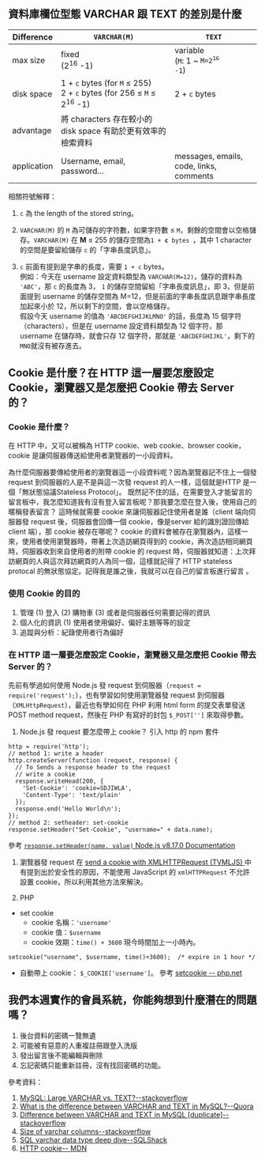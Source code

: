 ## 資料庫欄位型態 VARCHAR 跟 TEXT 的差別是什麼
| Difference | `VARCHAR(M)`| `TEXT` |
| -------- | -------- | -------- |
| max size     | fixed <br>(2<sup>16</sup> -1)     | variable<br> (`M`: 1 ~ <code>M=2<sup>16</sup> -1</code>)    |
| disk space | 1 + `c` bytes (for `M` $\leq$ 255) <br>2 + `c` bytes (for 256 $\leq$ `M` $\leq$ 2<sup>16</sup> -1)| 2 + `c` bytes|
|advantage|將 characters 存在較小的 disk space 有助於更有效率的檢索資料||
|application|Username, email, password...|messages, emails, code, links, comments|

相關符號解釋：
1. `c` 為 the length of the stored string。
2. `VARCHAR(M)` 的 `M` 為可儲存的字符數，如果字符數 $\leq$  `M`，剩餘的空間會以空格儲存。`VARCHAR(M)` 在 **M** $\leq$ 255 的儲存空間為<code>1 + **c** bytes </code>，其中 1 character 的空間是要留給儲存 `c` 的「字串長度訊息」。

3. `c` 前面有提到是字串的長度，需要 `1 + c` bytes。
<br>例如：今天在 username 設定資料類型為 `VARCHAR(M=12)`，儲存的資料為 `'ABC'`，那 `c` 的長度為 3， `1` 的儲存空間留給「字串長度訊息」，即 3，但是前面提到 username 的儲存空間為 M=12，但是前面的字串長度訊息跟字串長度加起來小於 12，所以剩下的空間，會以空格儲存。
<br>假設今天 username 的值為 `'ABCDEFGHIJKLMNO'` 的話，長度為 15 個字符（characters），但是在 username 設定資料類型為 12 個字符，那 username 在儲存時，就會只存 12 個字符，那就是 `'ABCDEFGHIJKL'`，剩下的 `MNO`就沒有被存進去。





## Cookie 是什麼？在 HTTP 這一層要怎麼設定 Cookie，瀏覽器又是怎麼把 Cookie 帶去 Server 的？
### Cookie 是什麼？
在 HTTP 中，又可以被稱為 HTTP cookie、web cookie、browser cookie，cookie 是讓伺服器傳送給使用者瀏覽器的一小段資料。

為什麼伺服器要傳給使用者的瀏覽器這一小段資料呢？因為瀏覽器記不住上一個發 request 到伺服器的人是不是與這一次發 request 的人一樣，這個就是HTTP 是一個「無狀態協議Stateless Protocol」。
既然記不住的話，在需要登入才能留言的留言板中，我怎麼知道我有沒有登入留言板呢？那我要怎麼在登入後，使用自己的暱稱發表留言？
這時候就需要 cookie 來讓伺服器記住使用者是誰（client 端向伺服器發 request 後，伺服器會回傳一個 cookie，像是server 給的識別證回傳給 client 端），那 cookie 被存在哪呢？ cookie 的資料會被存在瀏覽器內，這樣一來，使用者使用瀏覽器時，帶著上次造訪網頁得到的 cookie，再次造訪相同網頁時，伺服器收到來自使用者的附帶 cookie 的 request 時，伺服器就知道：上次拜訪網頁的人與這次拜訪網頁的人為同一個，這樣就記得了 HTTP stateless protocal 的無狀態協定。記得我是誰之後，我就可以在自己的留言板進行留言 。
### 使用 Cookie 的目的
1. 管理
    (1) 登入
    (2) 購物車
    (3) 或者是伺服器任何需要記得的資訊
2. 個人化的資訊
    (1) 使用者使用偏好、偏好主題等等的設定
3. 追蹤與分析：紀錄使用者行為偏好

### 在 HTTP 這一層要怎麼設定 Cookie，瀏覽器又是怎麼把 Cookie 帶去 Server 的？
先前有學過如何使用 Node.js 發 request 到伺服器（`request = require('request');`），也有學習如何使用瀏覽器發 request 到伺服器（`XMLHttpRequest`），最近也有學如何在 PHP 利用 html form 的提交表單發送 POST method request，然後在 PHP 有寫好的封包 `$_POST['']` 來取得參數。

1. Node.js 發 request 要怎麼帶上 cookie？
引入 http 的 npm 套件
```javascript=
http = require('http');
// method 1: write a header
http.createServer(function (request, response) {
  // To Sends a response header to the request
  // write a cookie
  response.writeHead(200, {
    'Set-Cookie': 'cookie=SDJIWLA',
    'Content-Type': 'text/plain'
  });
  response.end('Hello World\n');
});
// method 2: setheader: set-cookie
response.setHeader("Set-Cookie", "username=" + data.name);
```

參考 [`response.setHeader(name, value)` Node.js v8.17.0 Documentation](https://nodejs.org/dist/latest-v8.x/docs/api/http.html#http_response_setheader_name_value)

1. 瀏覽器發 request
在 [send a cookie with XMLHTTPRequest (TVMLJS)
](https://stackoverflow.com/questions/42260885/send-a-cookie-with-xmlhttprequest-tvmljs) 中有提到出於安全性的原因，不能使用 JavaScript 的 `xmlHTTPRequest` 不允許設置 cookie，所以利用其他方法來解決。 

3. PHP
- set cookie
    - cookie 名稱：`'username'`
    - cookie 值：`$username`
    - cookie 效期：`time() + 3600` 現今時間加上一小時內。

```php=
setcookie("username", $username, time()+3600);  /* expire in 1 hour */
```
- 自動帶上 cookie： `$_COOKIE['username']`。
參考 [setcookie -- php.net](https://www.php.net/manual/en/function.setcookie.php)


## 我們本週實作的會員系統，你能夠想到什麼潛在的問題嗎？
1. 後台資料的密碼一覽無遺
2. 可能被有惡意的人重複註冊跟登入洗版
3. 發出留言後不能編輯與刪除
4. 忘記密碼只能重新註冊，沒有找回密碼的功能。


參考資料：
1. [MySQL: Large VARCHAR vs. TEXT?--stackoverflow](https://stackoverflow.com/questions/2023481/mysql-large-varchar-vs-text/2023513#2023513)
2. [What is the difference between VARCHAR and TEXT in MySQL?--Quora](https://www.quora.com/What-is-the-difference-between-VARCHAR-and-TEXT-in-MySQL)
3. [Difference between VARCHAR and TEXT in MySQL [duplicate]--stackoverflow](https://stackoverflow.com/questions/25300821/difference-between-varchar-and-text-in-mysql)
4. [Size of varchar columns--stackoverflow](https://stackoverflow.com/questions/177354/size-of-varchar-columns)
5. [SQL varchar data type deep dive--SQLShack](https://www.sqlshack.com/sql-varchar-data-type-deep-dive/)
6. [HTTP cookie-- MDN](https://developer.mozilla.org/en-US/docs/Web/HTTP/Cookies)